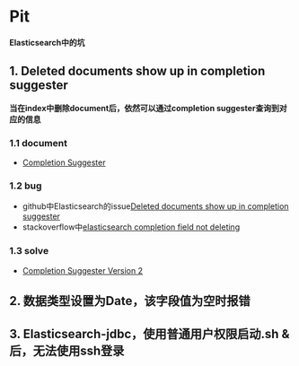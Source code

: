 
# Pit

**Elasticsearch中的坑**

## 1. Deleted documents show up in completion suggester
**当在index中删除document后，依然可以通过completion suggester查询到对应的信息**
### 1.1 document
* [Completion Suggester](https://www.elastic.co/guide/en/elasticsearch/reference/current/search-suggesters-completion.html)

### 1.2 bug
* github中Elasticsearch的issue[Deleted documents show up in completion suggester](https://github.com/elastic/elasticsearch/issues/7761)
* stackoverflow中[elasticsearch completion field not deleting](http://stackoverflow.com/questions/27074593/elasticsearch-completion-field-not-deleting)

### 1.3 solve
* [Completion Suggester Version 2](https://github.com/elastic/elasticsearch/issues/8909)


## 2. 数据类型设置为Date，该字段值为空时报错

## 3. Elasticsearch-jdbc，使用普通用户权限启动.sh &后，无法使用ssh登录
